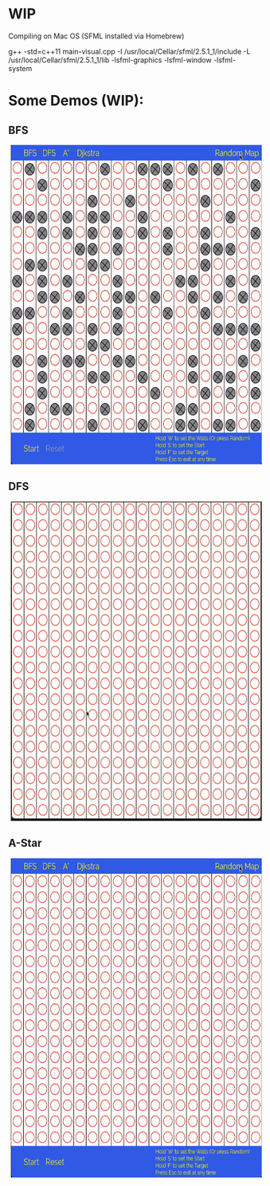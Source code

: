 # WIP


Compiling on Mac OS (SFML installed via Homebrew)

g++ -std=c++11 main-visual.cpp -I /usr/local/Cellar/sfml/2.5.1_1/include -L /usr/local/Cellar/sfml/2.5.1_1/lib -lsfml-graphics -lsfml-window -lsfml-system




# Some Demos (WIP):

## BFS

<img src="demos/BFS-demo.gif" width=640 height = 640 hspace = 5/>

## DFS

<img src="demos/DFS-demo.gif" width=640 height = 640 hspace = 5/>


## A-Star

<img src="demos/AStar-Demo.gif" width=640 height = 640 hspace = 5/>
